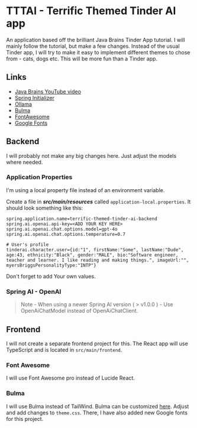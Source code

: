# TTTAI - Terrific Themed Tinder AI app

An application based off the brilliant Java Brains Tinder App tutorial. I will mainly follow the tutorial, but make a
few changes. Instead of the usual Tinder app, I will try to make it easy to implement different themes to chose from -
cats, dogs etc. This will be more fun than a Tinder app.

## Links

* [Java Brains YouTube video](https://www.youtube.com/watch?v=k3fSQpz2Esg)
* [Spring Initializer](https://start.spring.io)
* [Ollama](https://ollama.com)
* [Bulma](https://bulma.io)
* [FontAwesome](https://fontawesome.com)
* [Google Fonts](https://fonts.google.com)

## Backend

I will probably not make any big changes here. Just adjust the models where needed.

### Application Properties

I'm using a local property file instead of an environment variable.

Create a file in ***src/main/resources*** called `application-local.properties`. It should look something like this:

```
spring.application.name=terrific-themed-tinder-ai-backend
spring.ai.openai.api-key=<ADD YOUR KEY HERE>
spring.ai.openai.chat.options.model=gpt-4o
spring.ai.openai.chat.options.temperature=0.7

# User's profile
tinderai.character.user={id:"1", firstName:"Some", lastName:"Dude", age:43, ethnicity:"Black", gender:"MALE", bio:"Software engineer, teacher and learner. I like reading and making things.", imageUrl:"", myersBriggsPersonalityType:"INTP"}
```

Don't forget to add Your own values.

### Spring AI - OpenAI

> Note - When using a newer Spring AI version ( > v1.0.0 ) - Use OpenAiChatModel instead of OpenAiChatClient.

## Frontend

I will not create a separate frontend project for this. The React app will use TypeScript and is located
in `src/main/frontend`.

### Font Awesome

I will use Font Awesome pro instead of Lucide React. 

### Bulma
I will use Bulma instead of TailWind.
Bulma can be customized [here](https://bulma.io/documentation/start/alternative-versions/). Adjust and add changes
to `theme.css`. There, I have also added new Google fonts for this project.